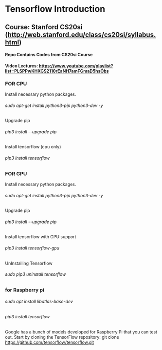 # Tensorflow Introduction 
## Course: Stanford CS20si (http://web.stanford.edu/class/cs20si/syllabus.html)
#### Repo Contains Codes from CS20si Course 
#### Video Lectures: https://www.youtube.com/playlist?list=PLSPPwKHXGS2110rEaNH7amFGmaD5hsObs

### FOR CPU
Install necessary python packages. 
###### sudo apt-get install python3-pip python3-dev -y

Upgrade pip 
###### pip3 install --upgrade pip 

Install tensorflow (cpu only) 
###### pip3 install tensorflow

### FOR GPU
Install necessary python packages. 
###### sudo apt-get install python3-pip python3-dev -y

Upgrade pip 
###### pip3 install --upgrade pip

Install tensorflow with GPU support 
###### pip3 install tensorflow-gpu


UnInstalling Tensorflow 
###### sudo pip3 uninstall tensorflow

### for Raspberry pi
###### sudo apt install libatlas-base-dev
###### pip3 install tensorflow

Google has a bunch of models developed for Raspberry Pi that you can test out. Start by cloning the TensorFlow repository:
git clone https://github.com/tensorflow/tensorflow.git
